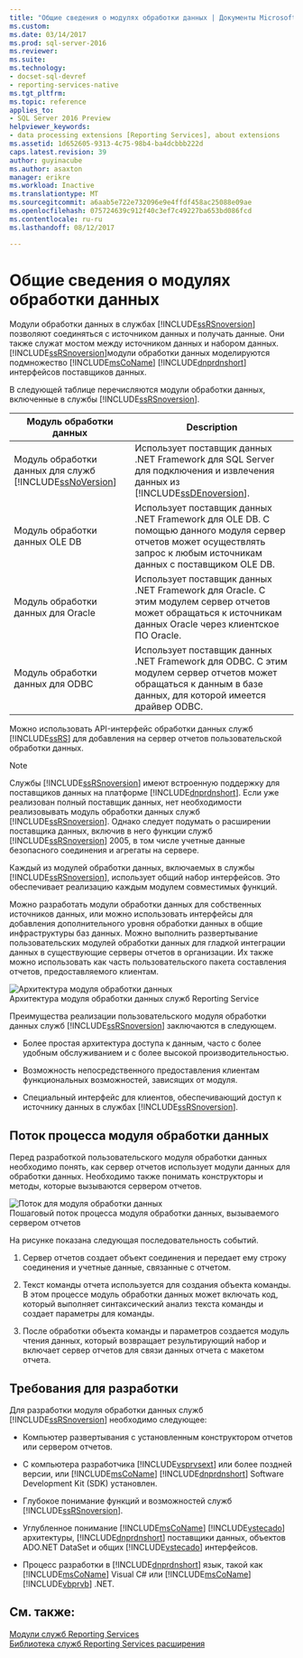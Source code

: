 ```yaml
---
title: "Общие сведения о модулях обработки данных | Документы Microsoft"
ms.custom: 
ms.date: 03/14/2017
ms.prod: sql-server-2016
ms.reviewer: 
ms.suite: 
ms.technology:
- docset-sql-devref
- reporting-services-native
ms.tgt_pltfrm: 
ms.topic: reference
applies_to:
- SQL Server 2016 Preview
helpviewer_keywords:
- data processing extensions [Reporting Services], about extensions
ms.assetid: 1d652605-9313-4c75-98b4-ba4dcbbb222d
caps.latest.revision: 39
author: guyinacube
ms.author: asaxton
manager: erikre
ms.workload: Inactive
ms.translationtype: MT
ms.sourcegitcommit: a6aab5e722e732096e9e4ffdf458ac25088e09ae
ms.openlocfilehash: 075724639c912f40c3ef7c49227ba653bd086fcd
ms.contentlocale: ru-ru
ms.lasthandoff: 08/12/2017

---
```

# <a name="data-processing-extensions-overview"></a>Общие сведения о модулях обработки данных
  Модули обработки данных в службах [!INCLUDE[ssRSnoversion](../../../includes/ssrsnoversion-md.md)] позволяют соединяться с источником данных и получать данные. Они также служат мостом между источником данных и набором данных. [!INCLUDE[ssRSnoversion](../../../includes/ssrsnoversion-md.md)]модули обработки данных моделируются подмножество [!INCLUDE[msCoName](../../../includes/msconame-md.md)] [!INCLUDE[dnprdnshort](../../../includes/dnprdnshort-md.md)] интерфейсов поставщиков данных.  
  
 В следующей таблице перечисляются модули обработки данных, включенные в службы [!INCLUDE[ssRSnoversion](../../../includes/ssrsnoversion-md.md)].  
  
|Модуль обработки данных|Description|  
|-------------------------------|-----------------|  
|Модуль обработки данных для служб [!INCLUDE[ssNoVersion](../../../includes/ssnoversion-md.md)]|Использует поставщик данных .NET Framework для SQL Server для подключения и извлечения данных из [!INCLUDE[ssDEnoversion](../../../includes/ssdenoversion-md.md)].|  
|Модуль обработки данных OLE DB|Использует поставщик данных .NET Framework для OLE DB. С помощью данного модуля сервер отчетов может осуществлять запрос к любым источникам данных с поставщиком OLE DB.|  
|Модуль обработки данных для Oracle|Использует поставщик данных .NET Framework для Oracle. С этим модулем сервер отчетов может обращаться к источникам данных Oracle через клиентское ПО Oracle.|  
|Модуль обработки данных для ODBC|Использует поставщик данных .NET Framework для ODBC. С этим модулем сервер отчетов может обращаться к данным в базе данных, для которой имеется драйвер ODBC.|  
  
 Можно использовать API-интерфейс обработки данных служб [!INCLUDE[ssRS](../../../includes/ssrs-md.md)] для добавления на сервер отчетов пользовательской обработки данных.  
  
> [!NOTE]  
>  Службы [!INCLUDE[ssRSnoversion](../../../includes/ssrsnoversion-md.md)] имеют встроенную поддержку для поставщиков данных на платформе [!INCLUDE[dnprdnshort](../../../includes/dnprdnshort-md.md)]. Если уже реализован полный поставщик данных, нет необходимости реализовывать модуль обработки данных служб [!INCLUDE[ssRSnoversion](../../../includes/ssrsnoversion-md.md)]. Однако следует подумать о расширении поставщика данных, включив в него функции служб [!INCLUDE[ssRSnoversion](../../../includes/ssrsnoversion-md.md)] 2005, в том числе учетные данные безопасного соединения и агрегаты на сервере.  
  
 Каждый из модулей обработки данных, включаемых в службы [!INCLUDE[ssRSnoversion](../../../includes/ssrsnoversion-md.md)], использует общий набор интерфейсов. Это обеспечивает реализацию каждым модулем совместимых функций.  
  
 Можно разработать модули обработки данных для собственных источников данных, или можно использовать интерфейсы для добавления дополнительного уровня обработки данных в общие инфраструктуры баз данных. Можно выполнить развертывание пользовательских модулей обработки данных для гладкой интеграции данных в существующие серверы отчетов в организации. Их также можно использовать как часть пользовательского пакета составления отчетов, предоставляемого клиентам.  
  
 ![Архитектура модуля обработки данных](../../../reporting-services/extensions/data-processing/media/bk-dataprocess-extensions.gif "архитектура модуля обработки данных")  
Архитектура модуля обработки данных служб Reporting Service  
  
 Преимущества реализации пользовательского модуля обработки данных служб [!INCLUDE[ssRSnoversion](../../../includes/ssrsnoversion-md.md)] заключаются в следующем.  
  
-   Более простая архитектура доступа к данным, часто с более удобным обслуживанием и с более высокой производительностью.  
  
-   Возможность непосредственного предоставления клиентам функциональных возможностей, зависящих от модуля.  
  
-   Специальный интерфейс для клиентов, обеспечивающий доступ к источнику данных в службах [!INCLUDE[ssRSnoversion](../../../includes/ssrsnoversion-md.md)].  
  
## <a name="data-extension-process-flow"></a>Поток процесса модуля обработки данных  
 Перед разработкой пользовательского модуля обработки данных необходимо понять, как сервер отчетов использует модули данных для обработки данных. Необходимо также понимать конструкторы и методы, которые вызываются сервером отчетов.  
  
 ![Поток для модуля обработки данных](../../../reporting-services/extensions/data-processing/media/bk-ext-01.gif "поток для модуля обработки данных")  
Пошаговый поток процесса модуля обработки данных, вызываемого сервером отчетов  
  
 На рисунке показана следующая последовательность событий.  
  
1.  Сервер отчетов создает объект соединения и передает ему строку соединения и учетные данные, связанные с отчетом.  
  
2.  Текст команды отчета используется для создания объекта команды. В этом процессе модуль обработки данных может включать код, который выполняет синтаксический анализ текста команды и создает параметры для команды.  
  
3.  После обработки объекта команды и параметров создается модуль чтения данных, который возвращает результирующий набор и включает сервер отчетов для связи данных отчета с макетом отчета.  
  
## <a name="developer-requirements"></a>Требования для разработки  
 Для разработки модуля обработки данных служб [!INCLUDE[ssRSnoversion](../../../includes/ssrsnoversion-md.md)] необходимо следующее:  
  
-   Компьютер развертывания с установленным конструктором отчетов или сервером отчетов.  
  
-   С компьютера разработчика [!INCLUDE[vsprvsext](../../../includes/vsprvsext-md.md)] или более поздней версии, или [!INCLUDE[msCoName](../../../includes/msconame-md.md)] [!INCLUDE[dnprdnshort](../../../includes/dnprdnshort-md.md)] Software Development Kit (SDK) установлен.  
  
-   Глубокое понимание функций и возможностей служб [!INCLUDE[ssRSnoversion](../../../includes/ssrsnoversion-md.md)].  
  
-   Углубленное понимание [!INCLUDE[msCoName](../../../includes/msconame-md.md)] [!INCLUDE[vstecado](../../../includes/vstecado-md.md)] архитектуры, [!INCLUDE[dnprdnshort](../../../includes/dnprdnshort-md.md)] поставщики данных, объектов ADO.NET DataSet и общих [!INCLUDE[vstecado](../../../includes/vstecado-md.md)] интерфейсов.  
  
-   Процесс разработки в [!INCLUDE[dnprdnshort](../../../includes/dnprdnshort-md.md)] язык, такой как [!INCLUDE[msCoName](../../../includes/msconame-md.md)] Visual C# или [!INCLUDE[msCoName](../../../includes/msconame-md.md)] [!INCLUDE[vbprvb](../../../includes/vbprvb-md.md)] .NET.  
  
## <a name="see-also"></a>См. также:  
 [Модули служб Reporting Services](../../../reporting-services/extensions/reporting-services-extensions.md)   
 [Библиотека служб Reporting Services расширения](../../../reporting-services/extensions/reporting-services-extension-library.md)  
  
  

